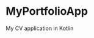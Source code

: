 # MyPortfolioApp
My CV  application in Kotlin
<!--
![WhatsApp Image 2023-03-27 at 18 31 52](https://user-images.githubusercontent.com/84142493/227989318-7b46d117-0d1a-4a21-ae4b-fef131dc5dc2.jpg)
![WhatsApp Image 2023-03-27 at 18 31 51](https://user-images.githubusercontent.com/84142493/227989803-defdcc5f-0474-4b12-87d3-984b5337721c.jpg)
![WhatsApp Image 2023-03-27 at 18 31 51](https://user-images.githubusercontent.com/84142493/227989661-e451915d-ed09-498a-9ca6-7a49460e685e.jpg)
![WhatsApp Image 2023-03-27 at 18 31 52](https://user-images.githubusercontent.com/84142493/227990026-e878af45-9c4d-4192-ba37-4835b96bc065.jpg)
![WhatsApp Image 2023-03-27 at 18 31 52](https://user-images.githubusercontent.com/84142493/227990111-b4a62282-6ac8-41ae-a4d2-e4a9784834ae.jpg)
![WhatsApp Image 2023-03-27 at 18 31 52](https://user-images.githubusercontent.com/84142493/227990216-379006ad-5d29-4cbc-b113-359bbc76bb65.jpg)
-->




